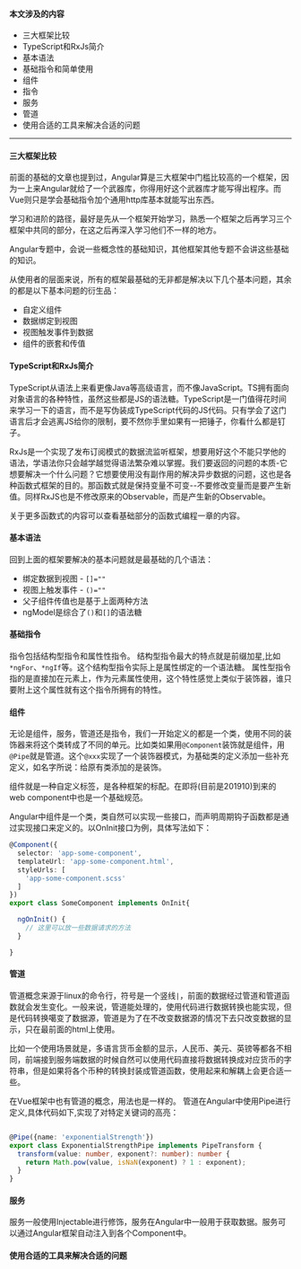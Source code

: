#### 本文涉及的内容
* 三大框架比较
* TypeScript和RxJs简介
* 基本语法
* 基础指令和简单使用
* 组件
* 指令
* 服务
* 管道
* 使用合适的工具来解决合适的问题


----

#### 三大框架比较
前面的基础的文章也提到过，Angular算是三大框架中门槛比较高的一个框架，因为一上来Angular就给了一个武器库，你得用好这个武器库才能写得出程序。而Vue则只是学会基础指令加个通用http库基本就能写出东西。

学习和进阶的路径，最好是先从一个框架开始学习，熟悉一个框架之后再学习三个框架中共同的部分，在这之后再深入学习他们不一样的地方。

Angular专题中，会说一些概念性的基础知识，其他框架其他专题不会讲这些基础的知识。

从使用者的层面来说，所有的框架最基础的无非都是解决以下几个基本问题，其余的都是以下基本问题的衍生品：
* 自定义组件
* 数据绑定到视图
* 视图触发事件到数据
* 组件的嵌套和传值

#### TypeScript和RxJs简介
TypeScript从语法上来看更像Java等高级语言，而不像JavaScript。TS拥有面向对象语言的各种特性，虽然这些都是JS的语法糖。TypeScript是一门值得花时间来学习一下的语言，而不是写伪装成TypeScript代码的JS代码。只有学会了这门语言后才会逃离JS给你的限制，要不然你手里如果有一把锤子，你看什么都是钉子。

RxJs是一个实现了发布订阅模式的数据流监听框架，想要用好这个不能只学他的语法，学语法你只会越学越觉得语法繁杂难以掌握。我们要返回的问题的本质-它想要解决一个什么问题？它想要使用没有副作用的解决异步数据的问题，这也是各种函数式框架的目的。那函数式就是保持变量不可变--不要修改变量而是要产生新值。同样RxJS也是不修改原来的Observable，而是产生新的Observable。

关于更多函数式的内容可以查看基础部分的函数式编程一章的内容。


#### 基本语法
回到上面的框架要解决的基本问题就是最基础的几个语法：
* 绑定数据到视图 - `[]=""`
* 视图上触发事件 - `()=""`
* 父子组件传值也是基于上面两种方法
* ngModel是综合了`()`和`[]`的语法糖


#### 基础指令
指令包括结构型指令和属性性指令。
结构型指令最大的特点就是前缀加星,比如`*ngFor`、`*ngIf`等。这个结构型指令实际上是属性绑定的一个语法糖。
属性型指令指的是直接加在元素上，作为元素属性使用，这个特性感觉上类似于装饰器，谁只要附上这个属性就有这个指令所拥有的特性。

#### 组件

无论是组件，服务，管道还是指令，我们一开始定义的都是一个类，使用不同的装饰器来将这个类转成了不同的单元。比如类如果用`@Component`装饰就是组件，用`@Pipe`就是管道。这个`@xxx`实现了一个装饰器模式，为基础类的定义添加一些补充定义，如名字所说：给原有类添加的是装饰。

组件就是一种自定义标签，是各种框架的标配。在即将(目前是201910)到来的web component中也是一个基础规范。

Angular中组件是一个类，类自然可以实现一些接口，而声明周期钩子函数都是通过实现接口来定义的。以OnInit接口为例，具体写法如下：
```TypeScript
@Component({
  selector: 'app-some-component',
  templateUrl: 'app-some-component.html',
  styleUrls: [
    'app-some-component.scss'
  ]
})
export class SomeComponent implements OnInit{

  ngOnInit() {
    // 这里可以放一些数据请求的方法
  }

}
```

#### 管道

管道概念来源于linux的命令行，符号是一个竖线`|`，前面的数据经过管道和管道函数就会发生变化。一般来说，管道能处理的，使用代码进行数据转换也能实现，但是代码转换噶变了数据源，管道是为了在不改变数据源的情况下去只改变数据的显示，只在最前面的html上使用。

比如一个使用场景就是，多语言货币金额的显示，人民币、美元、英镑等都各不相同，前端接到服务端数据的时候自然可以使用代码直接将数据转换成对应货币的字符串，但是如果将各个币种的转换封装成管道函数，使用起来和解耦上会更合适一些。

在Vue框架中也有管道的概念，用法也是一样的。
管道在Angular中使用Pipe进行定义,具体代码如下,实现了对特定关键词的高亮：
```TypeScript

@Pipe({name: 'exponentialStrength'})
export class ExponentialStrengthPipe implements PipeTransform {
  transform(value: number, exponent?: number): number {
    return Math.pow(value, isNaN(exponent) ? 1 : exponent);
  }
}

```

#### 服务

服务一般使用Injectable进行修饰，服务在Angular中一般用于获取数据。服务可以通过Angular框架自动注入到各个Component中。


#### 使用合适的工具来解决合适的问题
